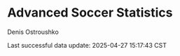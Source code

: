 # Advanced Soccer Statistics
Denis Ostroushko

<!-- gfm -->

Last successful data update: 2025-04-27 15:17:43 CST
